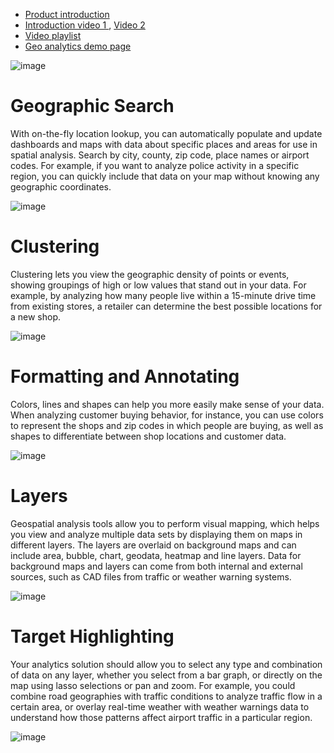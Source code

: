 
-	[Product introduction](https://www.qlik.com/us/products/qlik-sense/geospatial-analysis)
-	[Introduction video 1 ](https://youtu.be/p-qaljRPZzw), [Video 2](https://videos.qlik.com/watch/mK42jziUtTzc3knub5ss55?autoplay=2&second=5.52)
-	[Video playlist](https://www.youtube.com/playlist?list=PLkRFvjyuHFvI9wo4Bmxl531y9vwN79fp1)
-	[Geo analytics demo page](https://demos.qlik.com/qliksense?tags=Qlik%20GeoAnalytics)

![image](https://github.com/QHose/QRSMeteor/assets/12411165/d6a95588-bc30-42c0-84f3-68864c3ec51f)



# Geographic Search
With on-the-fly location lookup, you can automatically populate and update dashboards and maps with data about specific places and areas for use in spatial analysis. Search by city, county, zip code, place names or airport codes. For example, if you want to analyze police activity in a specific region, you can quickly include that data on your map without knowing any geographic coordinates.

![image](https://github.com/QHose/QRSMeteor/assets/12411165/0360fdc2-9dca-4454-af09-cbfcc3abb342)


# Clustering
Clustering lets you view the geographic density of points or events, showing groupings of high or low values that stand out in your data. For example, by analyzing how many people live within a 15-minute drive time from existing stores, a retailer can determine the best possible locations for a new shop.

![image](https://github.com/QHose/QRSMeteor/assets/12411165/4f5100f7-2161-4e79-8cae-fe10a7085b08)


# Formatting and Annotating
Colors, lines and shapes can help you more easily make sense of your data. When analyzing customer buying behavior, for instance, you can use colors to represent the shops and zip codes in which people are buying, as well as shapes to differentiate between shop locations and customer data.

![image](https://github.com/QHose/QRSMeteor/assets/12411165/4ccf49d9-c564-438d-9b61-95fa61c24321)



# Layers
Geospatial analysis tools allow you to perform visual mapping, which helps you view and analyze multiple data sets by displaying them on maps in different layers. The layers are overlaid on background maps and can include area, bubble, chart, geodata, heatmap and line layers. Data for background maps and layers can come from both internal and external sources, such as CAD files from traffic or weather warning systems.

![image](https://github.com/QHose/QRSMeteor/assets/12411165/373ed54c-8d86-425e-8705-952d24269456)


# Target Highlighting
Your analytics solution should allow you to select any type and combination of data on any layer, whether you select from a bar graph, or directly on the map using lasso selections or pan and zoom. For example, you could combine road geographies with traffic conditions to analyze traffic flow in a certain area, or overlay real-time weather with weather warnings data to understand how those patterns affect airport traffic in a particular region.

![image](https://github.com/QHose/QRSMeteor/assets/12411165/0fea897b-59d8-4aed-9073-f04917269ca6)

